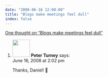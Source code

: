 ```yaml
---
date: "2008-06-16 12:00:00"
title: "Blogs make meetings feel dull"
index: false
---
```


[One thought on &ldquo;Blogs make meetings feel dull&rdquo;](/lemire/blog/2008/06-16-blogs-make-meetings-feel-dull)

<ol class="comment-list">
<li id="comment-49974" class="comment even thread-even depth-1">
<div class="comment-author vcard">
<img alt src="https://secure.gravatar.com/avatar/eb2d858a6ccea692bf677ad2c66623ad?s=56&#038;d=mm&#038;r=g" srcset="https://secure.gravatar.com/avatar/eb2d858a6ccea692bf677ad2c66623ad?s=112&#038;d=mm&#038;r=g 2x" class="avatar avatar-56 photo" height="56" width="56" decoding="async" /> <b class="fn">Peter Turney</b> <span class="says">says:</span> </div>
<div class="comment-metadata"><time datetime="2008-06-16T14:02:31+00:00">June 16, 2008 at 2:02 pm</time></a> </div>
<div class="comment-content">
<p>Thanks, Daniel! 🙂</p>
</div>
</li>
</ol>

